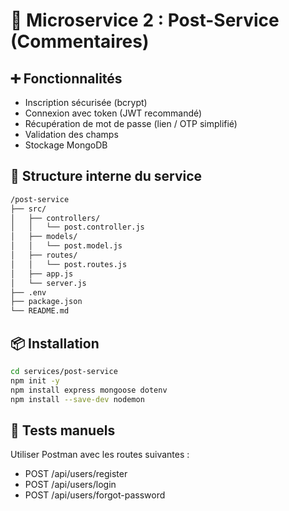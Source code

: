 # 🧩 Microservice 2 : Post-Service (Commentaires)  

## ➕ Fonctionnalités
-   Inscription sécurisée (bcrypt)
-   Connexion avec token (JWT recommandé)
-   Récupération de mot de passe (lien / OTP simplifié)
-   Validation des champs
-   Stockage MongoDB

## 📁 Structure interne du service
```bash
/post-service
├── src/
│   ├── controllers/
│   │   └── post.controller.js
│   ├── models/
│   │   └── post.model.js
│   ├── routes/
│   │   └── post.routes.js
│   ├── app.js
│   └── server.js
├── .env
├── package.json
└── README.md
```
## 📦 Installation

```bash
cd services/post-service
npm init -y
npm install express mongoose dotenv
npm install --save-dev nodemon
```

## 🧪 Tests manuels  
  
Utiliser Postman avec les routes suivantes :  
-   POST /api/users/register
-   POST /api/users/login
-   POST /api/users/forgot-password